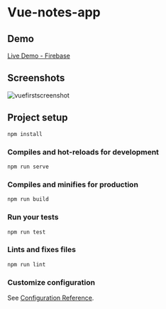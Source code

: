 # Vue-notes-app

## Demo
[Live Demo - Firebase](https://vuenote-1ef43.web.app/#/)

## Screenshots
![vuefirstscreenshot](https://user-images.githubusercontent.com/22582753/148720511-2ef86339-f2c7-4d5a-bc93-85c7c164a65b.png)

## Project setup
```
npm install
```

### Compiles and hot-reloads for development
```
npm run serve
```

### Compiles and minifies for production
```
npm run build
```

### Run your tests
```
npm run test
```

### Lints and fixes files
```
npm run lint
```

### Customize configuration
See [Configuration Reference](https://cli.vuejs.org/config/).
